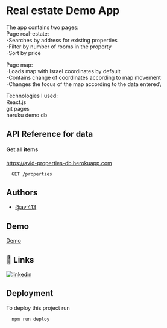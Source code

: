 
# Real estate Demo App

The app contains two pages:\
Page real-estate:\
-Searches by address for existing properties\
-Filter by number of rooms in the property\
-Sort by price

Page map:\
-Loads map with Israel coordinates by default\
-Contains change of coordinates according to map movement\
-Changes the focus of the map according to the data entered\


Technologies I used:\
React.js\
git pages\
heruku demo db


## API Reference for data

#### Get all items

https://avid-properties-db.herokuapp.com

```http
  GET /properties
```


## Authors

- [@avi413](https://www.github.com/avi413)


## Demo

[Demo](https://avi413.github.io/real-estate)


## 🔗 Links

[![linkedin](https://img.shields.io/badge/linkedin-0A66C2?style=for-the-badge&logo=linkedin&logoColor=white)](https://www.linkedin.com/in/avi-dalal/)

## Deployment

To deploy this project run

```bash
  npm run deploy
```

